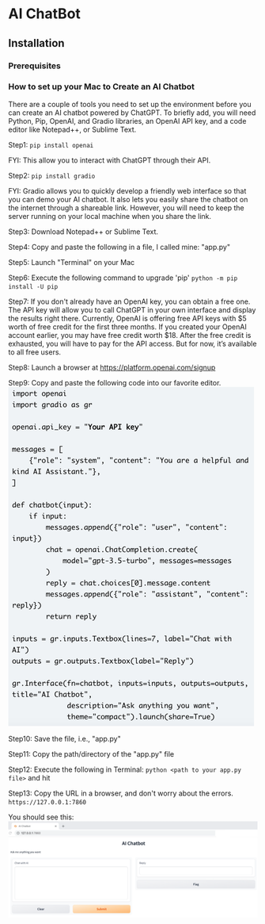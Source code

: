 # AI ChatBot

## Installation

### Prerequisites
### How to set up your Mac to Create an AI Chatbot
There are a couple of tools you need to set up the environment before you can create an AI chatbot powered by ChatGPT. To briefly add, you will need Python, Pip, OpenAI, and Gradio libraries, an OpenAI API key, and a code editor like Notepad++, or Sublime Text.

Step1: `pip install openai` <br>

FYI: This allow you to interact with ChatGPT through their API.

Step2: `pip install gradio`<br>

FYI: Gradio allows you to quickly develop a friendly web interface so that you can demo your AI chatbot. It also lets you easily share the chatbot on the internet through a shareable link. However, you  will need to keep the server running on your local machine when you share the link.

Step3: Download Notepad++ or Sublime Text.

Step4: Copy and paste the following in a file, I called mine: "app.py"

Step5: Launch "Terminal" on your Mac

Step6: Execute the following command to upgrade 'pip'
`python -m pip install -U pip`

Step7: If you don't already have an OpenAI key, you can obtain a free one. The API key will allow you to call ChatGPT in your own interface and display the results right there. Currently, OpenAI is offering free API keys with $5 worth of free credit for the first three months. If you created your OpenAI account earlier, you may have free credit worth $18. After the free credit is exhausted, you will have to pay for the API access. But for now, it’s available to all free users.

Step8: Launch a browser at https://platform.openai.com/signup

Step9: Copy and paste the following code into our favorite editor.
![img.png](img.png)

Step10: Save the file, i.e., "app.py"

Step11: Copy the path/directory of the "app.py" file

Step12: Execute the following in Terminal:
`python <path to your app.py file>` and hit <Enter>

Step13: Copy the URL in a browser, and don't worry about the errors.
`https://127.0.0.1:7860`

You should see this: ![alt text](ai-chatbot-image.png "AI ChatBot")